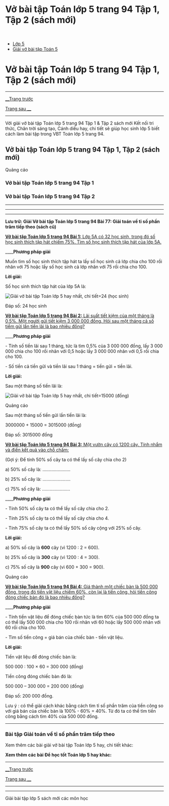 # Vở bài tập Toán lớp 5 trang 94 Tập 1, Tập 2 (sách mới)

﻿

  * [Lớp 5](https://vietjack.com/series/lop-5.jsp)
  * [Giải vở bài tập Toán 5](https://vietjack.com/giai-vo-bai-tap-toan-5/index.jsp)



# Vở bài tập Toán lớp 5 trang 94 Tập 1, Tập 2 (sách mới)

* * *

[__Trang trước](https://vietjack.com/giai-vo-bai-tap-toan-5/bai-76-luyen-tap.jsp)

[Trang sau __](https://vietjack.com/giai-vo-bai-tap-toan-5/bai-78-luyen-tap.jsp)

* * *

Với giải vở bài tập Toán lớp 5 trang 94 Tập 1 & Tập 2 sách mới Kết nối tri thức, Chân trời sáng tạo, Cánh diều hay, chi tiết sẽ giúp học sinh lớp 5 biết cách làm bài tập trong VBT Toán lớp 5 trang 94.

## Vở bài tập Toán lớp 5 trang 94 Tập 1, Tập 2 (sách mới)

Quảng cáo

### Vở bài tập Toán lớp 5 trang 94 Tập 1

### Vở bài tập Toán lớp 5 trang 94 Tập 2

* * *

* * *

* * *

**Lưu trữ: Giải Vở bài tập Toán lớp 5 trang 94 Bài 77: Giải toán về tỉ số phần trăm tiếp theo (sách cũ)**

[**Vở bài tập Toán lớp 5 trang 94 Bài 1:** Lớp 5A có 32 học sinh, trong đó số học sinh thích tập hát chiếm 75%. Tìm số học sinh thích tập hát của lớp 5A.](https://vietjack.com/giai-vo-bai-tap-toan-5/bai-1-trang-94-vbt-toan-5-tap-1.jsp)

____**Phương pháp giải**

Muốn tìm số học sinh thích tập hát ta lấy số học sinh cả lớp chia cho 100 rồi nhân với 75 hoặc lấy số học sinh cả lớp nhân với 75 rồi chia cho 100. 

**Lời giải:**

Số học sinh thích tập hát của lớp 5A là:

![Giải vở bài tập Toán lớp 5 hay nhất, chi tiết](https://vietjack.com/giai-vo-bai-tap-toan-5/images/bai-1-trang-94-vbt-toan-5-tap-1.PNG)=24 (học sinh) 

Đáp số: 24 học sinh

[**Vở bài tập Toán lớp 5 trang 94 Bài 2:** Lãi suất tiết kiệm của một tháng là 0,5%. Một người gửi tiết kiệm 3 000 000 đồng. Hỏi sau một tháng cả số tiềm gửi lần tiền lãi là bao nhiêu đồng?](https://vietjack.com/giai-vo-bai-tap-toan-5/bai-2-trang-94-vbt-toan-5-tap-1.jsp)

____**Phương pháp giải**

\- Tính số tiền lãi sau 1 tháng, tức là tìm 0,5% của 3 000 000 đồng, lấy 3 000 000 chia cho 100 rồi nhân với 0,5 hoặc lấy 3 000 000 nhân với 0,5 rồi chia cho 100.

\- Số tiền cả tiền gửi và tiền lãi sau 1 tháng = tiền gửi + tiền lãi. 

**Lời giải:**

Sau một tháng số tiền lãi là:

![Giải vở bài tập Toán lớp 5 hay nhất, chi tiết](https://vietjack.com/giai-vo-bai-tap-toan-5/images/bai-2-trang-94-vbt-toan-5-tap-1.PNG)=15000 (đồng)

Quảng cáo

Sau một tháng số tiền gửi lần tiền lãi là:

3000000 + 15000 = 3015000 (đồng)

Đáp số: 3015000 đồng

[**Vở bài tập Toán lớp 5 trang 94 Bài 3:** Một vườn cây có 1200 cây. Tính nhẩm và điền kết quả vào chỗ chấm:](https://vietjack.com/giai-vo-bai-tap-toan-5/bai-3-trang-94-vbt-toan-5-tap-1.jsp)

(Gợi ý: Để tính 50% số cây ta có thể lấy số cây chia cho 2)

a) 50% số cây là: ………………….

b) 25% số cây là: ………………….

c) 75% số cây là: ………………….

____**Phương pháp giải**

\- Tính 50% số cây ta có thể lấy số cây chia cho 2.

\- Tính 25% số cây ta có thể lấy số cây chia cho 4.

\- Tính 75% số cây ta có thể lấy 50% số cây cộng với 25% số cây.

**Lời giải:**

a) 50% số cây là **600** cây (vì 1200 : 2 = 600).

b) 25% số cây là **300** cây (vì 1200 : 4 = 300).

c) 75% số cây là **900** cây (vì 600 + 300 = 900).

Quảng cáo

[**Vở bài tập Toán lớp 5 trang 94 Bài 4:** Giá thành một chiếc bàn là 500 000 đồng, trong đó tiền vật liệu chiếm 60%, còn lại là tiền công. hỏi tiền công đóng chiếc bàn đó là bao nhiêu đồng?](https://vietjack.com/giai-vo-bai-tap-toan-5/bai-4-trang-94-vbt-toan-5-tap-1.jsp)

____**Phương pháp giải**

\- Tính tiền vật liệu để đóng chiếc bàn tức là tìm 60% của 500 000 đồng ta có thể lấy 500 000 chia cho 100 rồi nhân với 60 hoặc lấy 500 000 nhân với 60 rồi chia cho 100.

\- Tìm số tiền công = giá bán của chiếc bàn - tiền vật liệu.

**Lời giải:**

Tiền vật liệu để đóng chiếc bàn là:

500 000 : 100 × 60 = 300 000 (đồng)

Tiền công đóng chiếc bàn đó là:

500 000 – 300 000 = 200 000 (đồng)

Đáp số: 200 000 đồng.

Lưu ý : có thể giải cách khác bằng cách tìm tỉ số phần trăm của tiền công so với giá bán của chiếc bàn là 100% - 60% = 40%. Từ đó ta có thể tìm tiền công bằng cách tìm 40% của 500 000 đồng.

* * *

### **Bài tập Giải toán về tỉ số phần trăm tiếp theo**

Xem thêm các bài giải vở bài tập Toán lớp 5 hay, chi tiết khác:

**Xem thêm các bài Để học tốt Toán lớp 5 hay khác:**

* * *

[__Trang trước](https://vietjack.com/giai-vo-bai-tap-toan-5/bai-76-luyen-tap.jsp)

[Trang sau __](https://vietjack.com/giai-vo-bai-tap-toan-5/bai-78-luyen-tap.jsp)

* * *

* * *

Giải bài tập lớp 5 sách mới các môn học
